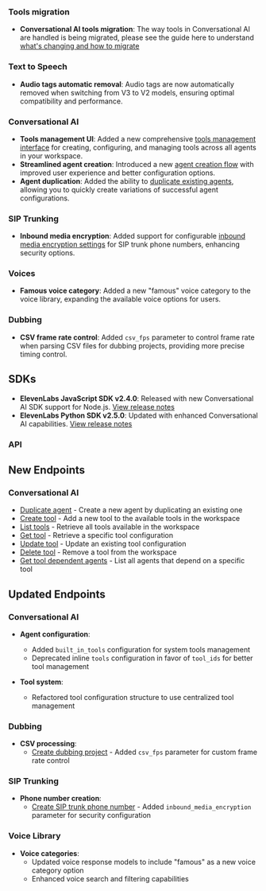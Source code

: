 ### Tools migration

- **Conversational AI tools migration**: The way tools in Conversational AI are handled is being migrated, please see the guide here to understand [what's changing and how to migrate](/docs/conversational-ai/customization/tools/agent-tools-deprecation)

### Text to Speech

- **Audio tags automatic removal**: Audio tags are now automatically removed when switching from V3 to V2 models, ensuring optimal compatibility and performance.

### Conversational AI

- **Tools management UI**: Added a new comprehensive [tools management interface](/app/conversational-ai/tools) for creating, configuring, and managing tools across all agents in your workspace.
- **Streamlined agent creation**: Introduced a new [agent creation flow](/app/conversational-ai/new) with improved user experience and better configuration options.
- **Agent duplication**: Added the ability to [duplicate existing agents](/docs/api-reference/agents/duplicate), allowing you to quickly create variations of successful agent configurations.

### SIP Trunking

- **Inbound media encryption**: Added support for configurable [inbound media encryption settings](/docs/conversational-ai/phone-numbers/sip-trunking#configure-transport-and-encryption) for SIP trunk phone numbers, enhancing security options.

### Voices

- **Famous voice category**: Added a new "famous" voice category to the voice library, expanding the available voice options for users.

### Dubbing

- **CSV frame rate control**: Added `csv_fps` parameter to control frame rate when parsing CSV files for dubbing projects, providing more precise timing control.

## SDKs

- **ElevenLabs JavaScript SDK v2.4.0**: Released with new Conversational AI SDK support for Node.js. [View release notes](https://github.com/elevenlabs/elevenlabs-js/releases)
- **ElevenLabs Python SDK v2.5.0**: Updated with enhanced Conversational AI capabilities. [View release notes](https://github.com/elevenlabs/elevenlabs-python/releases)

### API

<Accordion title="View API changes">

## New Endpoints

### Conversational AI

- [Duplicate agent](/docs/api-reference/agents/duplicate) - Create a new agent by duplicating an existing one
- [Create tool](/docs/api-reference/tools/create) - Add a new tool to the available tools in the workspace
- [List tools](/docs/api-reference/tools/list) - Retrieve all tools available in the workspace
- [Get tool](/docs/api-reference/tools/get) - Retrieve a specific tool configuration
- [Update tool](/docs/api-reference/tools/update) - Update an existing tool configuration
- [Delete tool](/docs/api-reference/tools/delete) - Remove a tool from the workspace
- [Get tool dependent agents](/docs/api-reference/tools/get-dependent-agents) - List all agents that depend on a specific tool

## Updated Endpoints

### Conversational AI

- **Agent configuration**:

  - Added `built_in_tools` configuration for system tools management
  - Deprecated inline `tools` configuration in favor of `tool_ids` for better tool management

- **Tool system**:
  - Refactored tool configuration structure to use centralized tool management

### Dubbing

- **CSV processing**:
  - [Create dubbing project](/docs/api-reference/dubbing/create) - Added `csv_fps` parameter for custom frame rate control

### SIP Trunking

- **Phone number creation**:
  - [Create SIP trunk phone number](/docs/api-reference/phone-numbers) - Added `inbound_media_encryption` parameter for security configuration

### Voice Library

- **Voice categories**:
  - Updated voice response models to include "famous" as a new voice category option
  - Enhanced voice search and filtering capabilities

</Accordion>
